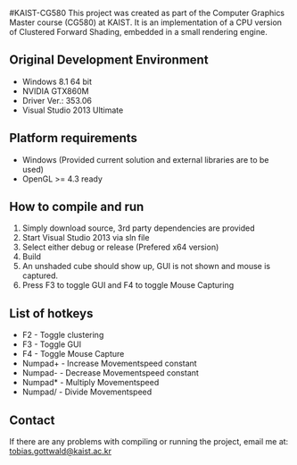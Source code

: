 #KAIST-CG580
This project was created as part of the Computer Graphics Master course (CG580) at KAIST. It is an implementation of a CPU version of Clustered Forward Shading, embedded in a small rendering engine.

## Original Development Environment
* Windows 8.1 64 bit
* NVIDIA GTX860M
* Driver Ver.: 353.06
* Visual Studio 2013 Ultimate

## Platform requirements
* Windows (Provided current solution and external libraries are to be used)
* OpenGL >= 4.3 ready

## How to compile and run
1. Simply download source, 3rd party dependencies are provided
2. Start Visual Studio 2013 via sln file
3. Select either debug or release (Prefered x64 version)
4. Build
5. An unshaded cube should show up, GUI is not shown and mouse is captured.
6. Press F3 to toggle GUI and F4 to toggle Mouse Capturing

## List of hotkeys
* F2 - Toggle clustering
* F3 - Toggle GUI
* F4 - Toggle Mouse Capture
* Numpad+ - Increase Movementspeed constant
* Numpad- - Decrease Movementspeed constant
* Numpad* - Multiply Movementspeed
* Numpad/ - Divide Movementspeed

## Contact
If there are any problems with compiling or running the project, email me at:
tobias.gottwald@kaist.ac.kr